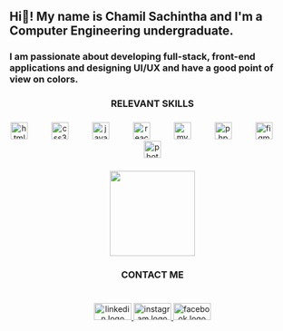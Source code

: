 <h2 align="left">Hi👋! My name is Chamil Sachintha and I'm a Computer Engineering undergraduate.</h2>
<h3 align="left">I am passionate about developing full-stack, front-end applications and designing UI/UX and have a good point of view on colors.</h3>

###

<h3 align="center">RELEVANT SKILLS</h3>

###

<div align="center">
  <img src="https://cdn.jsdelivr.net/gh/devicons/devicon/icons/html5/html5-original.svg" height="30" alt="html5 logo"  />
  <img width="34" />
  <img src="https://cdn.jsdelivr.net/gh/devicons/devicon/icons/css3/css3-original.svg" height="30" alt="css3 logo"  />
  <img width="34" />
  <img src="https://cdn.jsdelivr.net/gh/devicons/devicon/icons/javascript/javascript-original.svg" height="30" alt="javascript logo"  />
  <img width="34" />
  <img src="https://cdn.jsdelivr.net/gh/devicons/devicon/icons/react/react-original.svg" height="30" alt="react logo"  />
  <img width="34" />
  <img src="https://cdn.jsdelivr.net/gh/devicons/devicon/icons/mysql/mysql-original.svg" height="30" alt="mysql logo"  />
  <img width="34" />
  <img src="https://cdn.jsdelivr.net/gh/devicons/devicon/icons/php/php-original.svg" height="30" alt="php logo"  />
  <img width="34" />
  <img src="https://cdn.jsdelivr.net/gh/devicons/devicon/icons/figma/figma-original.svg" height="30" alt="figma logo"  />
  <img width="34" />
  <img src="https://cdn.jsdelivr.net/gh/devicons/devicon/icons/photoshop/photoshop-plain.svg" height="30" alt="photoshop logo"  />
</div>

###

<div align="center">
  <img height="150" src="https://media.giphy.com/media/wLNuW1tCKRiPmDV5Y4/giphy.gif"  />
</div>

###

<h3 align="center">CONTACT ME</h3>

###

<br clear="both">

<div align="center">
  <a href="https://www.linkedin.com/in/chamilsachintha96/" target="_blank">
    <img src="https://raw.githubusercontent.com/maurodesouza/profile-readme-generator/master/src/assets/icons/social/linkedin/default.svg" width="66" height="30" alt="linkedin logo"  />
  </a>
  <a href="https://www.instagram.com/chamil_sachintha/" target="_blank">
    <img src="https://raw.githubusercontent.com/maurodesouza/profile-readme-generator/master/src/assets/icons/social/instagram/default.svg" width="66" height="30" alt="instagram logo"  />
  </a>
  <a href="https://www.facebook.com/chamil.sachintha/" target="_blank">
    <img src="https://raw.githubusercontent.com/maurodesouza/profile-readme-generator/master/src/assets/icons/social/facebook/default.svg" width="66" height="30" alt="facebook logo"  />
  </a>
</div>

###
